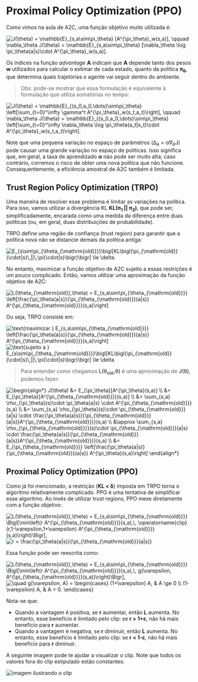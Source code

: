 # Proximal Policy Optimization (PPO)

Como vimos na aula de A2C, uma função objetivo muito utilizada é:

<img src="https://latex.codecogs.com/svg.latex?J(\theta)&space;=&space;\mathbb{E}_{s,a\sim\pi_\theta}&space;[A^{\pi_\theta}_w(s,a)],&space;\qquad&space;\nabla_\theta&space;J(\theta)&space;=&space;\mathbb{E}_{s,a\sim\pi_\theta}&space;[\nabla_\theta&space;\log&space;\pi_\theta(a|s)\cdot&space;A^{\pi_\theta}_w(s,a)]." title="J(\theta) = \mathbb{E}_{s,a\sim\pi_\theta} [A^{\pi_\theta}_w(s,a)], \qquad \nabla_\theta J(\theta) = \mathbb{E}_{s,a\sim\pi_\theta} [\nabla_\theta \log \pi_\theta(a|s)\cdot A^{\pi_\theta}_w(s,a)]." />

Os índices na função _advantage_ **A** indicam que **A** depende tanto dos pesos **w** utilizados para calcular o estimar de cada estado, quanto da política **&pi;<sub>&theta;</sub>**, que determina quais trajetórias o agente vai seguir dentro do ambiente.

> Obs: pode-se mostrar que essa formulação é equivalente à formulação que utiliza somatórias no tempo:

<img src="https://latex.codecogs.com/svg.latex?J(\theta)&space;=&space;\mathbb{E}_{(s_0,a_0,\dots)\sim\pi_\theta}&space;\left[\sum_{t=0}^\infty&space;\gamma^t&space;A^{\pi_\theta}_w(s_t,a_t)\right],&space;\qquad&space;\nabla_\theta&space;J(\theta)&space;=&space;\mathbb{E}_{(s_0,a_0,\dots)\sim\pi_\theta}&space;\left[\sum_{t=0}^\infty&space;\nabla_\theta&space;\log&space;\pi_\theta(a_t|s_t)\cdot&space;A^{\pi_\theta}_w(s_t,a_t)\right]." title="J(\theta) = \mathbb{E}_{(s_0,a_0,\dots)\sim\pi_\theta} \left[\sum_{t=0}^\infty \gamma^t A^{\pi_\theta}_w(s_t,a_t)\right], \qquad \nabla_\theta J(\theta) = \mathbb{E}_{(s_0,a_0,\dots)\sim\pi_\theta} \left[\sum_{t=0}^\infty \nabla_\theta \log \pi_\theta(a_t|s_t)\cdot A^{\pi_\theta}_w(s_t,a_t)\right]." />


Note que uma pequena variação no espaço de parâmetros (&Delta;<sub>&theta;</sub> = &alpha;&nabla;<sub>&theta;</sub>J) pode causar uma grande variação no espaço de políticas. Isso significa que, em geral, a taxa de aprendizado **&alpha;** não pode ser muito alta; caso contrário, corremos o risco de obter uma nova política que não funcione. Consequentemente, a eficiência amostral de A2C também é limitada.


## Trust Region Policy Optimization (TRPO)

Uma maneira de resolver esse problema é limitar as variações na política. Para isso, vamos utilizar a divergência KL **KL(&pi;<sub>1</sub> || &pi;<sub>2</sub>)**, que pode ser, simplificadamente, encarada como uma medida da diferença entre duas políticas (ou, em geral, duas distribuições de probabilidade).

TRPO define uma região de confiança (trust region) para garantir que a política nova não se distancie demais da política antiga:

<img src="https://latex.codecogs.com/svg.latex?E_{s\sim\pi_{\theta_{\mathrm{old}}}}\bigl[KL\bigl(\pi_{\mathrm{old}}(\cdot|s)\,||\,\pi(\cdot|s)\bigr)\bigr]&space;\le&space;\delta." title="E_{s\sim\pi_{\theta_{\mathrm{old}}}}\bigl[KL\bigl(\pi_{\mathrm{old}}(\cdot|s)\,||\,\pi(\cdot|s)\bigr)\bigr] \le \delta." />

No entanto, maximizar a função objetivo de A2C sujeito a essas restrições é um pouco complicado. Então, vamos utilizar uma aproximação da função objetivo de A2C:

<img src="https://latex.codecogs.com/svg.latex?L(\theta_{\mathrm{old}},\theta)&space;=&space;E_{s,a\sim\pi_{\theta_{\mathrm{old}}}}&space;\left[\frac{\pi_\theta(a|s)}{\pi_{\theta_{\mathrm{old}}}(a|s)}&space;A^{\pi_{\theta_{\mathrm{old}}}}(s,a)\right]" title="L(\theta_{\mathrm{old}},\theta) = E_{s,a\sim\pi_{\theta_{\mathrm{old}}}} \left[\frac{\pi_\theta(a|s)}{\pi_{\theta_{\mathrm{old}}}(a|s)} A^{\pi_{\theta_{\mathrm{old}}}}(s,a)\right]" />

Ou seja, TRPO consiste em:

<img src="https://latex.codecogs.com/svg.latex?\text{maximizar&space;}&space;E_{s,a\sim\pi_{\theta_{\mathrm{old}}}}&space;\left[\frac{\pi_\theta(a|s)}{\pi_{\theta_{\mathrm{old}}}(a|s)}&space;A^{\pi_{\theta_{\mathrm{old}}}}(s,a)\right]" title="\text{maximizar } E_{s,a\sim\pi_{\theta_{\mathrm{old}}}} \left[\frac{\pi_\theta(a|s)}{\pi_{\theta_{\mathrm{old}}}(a|s)} A^{\pi_{\theta_{\mathrm{old}}}}(s,a)\right]" />

<img src="https://latex.codecogs.com/svg.latex?\text{sujeito&space;a&space;}&space;E_{s\sim\pi_{\theta_{\mathrm{old}}}}\bigl[KL\bigl(\pi_{\mathrm{old}}(\cdot|s)\,||\,\pi(\cdot|s)\bigr)\bigr]&space;\le&space;\delta" title="\text{sujeito a } E_{s\sim\pi_{\theta_{\mathrm{old}}}}\bigl[KL\bigl(\pi_{\mathrm{old}}(\cdot|s)\,||\,\pi(\cdot|s)\bigr)\bigr] \le \delta" />

> Para entender como chegamos **L(&theta;<sub>old</sub>,&theta;)** é uma aproximação de **J(&theta;)**, podemos fazer:

<img src="https://latex.codecogs.com/svg.latex?\begin{align*}&space;J(\theta)&space;&=&space;E_{\pi_\theta}[A^{\pi_\theta}(s,a)]&space;\\&space;&=&space;E_{\pi_\theta}[A^{\pi_{\theta_{\mathrm{old}}}}(s,a)]&space;\\&space;&=&space;\sum_{s,a}&space;\rho_{\pi_\theta}(s)\cdot&space;\pi_\theta(a|s)&space;\cdot&space;A^{\pi_{\theta_{\mathrm{old}}}}(s,a)&space;\\&space;&=&space;\sum_{s,a}&space;\rho_{\pi_\theta}(s)\cdot&space;\pi_{\theta_{\mathrm{old}}}(a|s)&space;\cdot&space;\frac{\pi_\theta(a|s)}{\pi_{\theta_{\mathrm{old}}}(a|s)}A^{\pi_{\theta_{\mathrm{old}}}}(s,a)&space;\\&space;&\approx&space;\sum_{s,a}&space;\rho_{\pi_{\theta_{\mathrm{old}}}}(s)\cdot&space;\pi_{\theta_{\mathrm{old}}}(a|s)&space;\cdot&space;\frac{\pi_\theta(a|s)}{\pi_{\theta_{\mathrm{old}}}(a|s)}A^{\pi_{\theta_{\mathrm{old}}}}(s,a)&space;\\&space;&=&space;E_{\pi_{\theta_{\mathrm{old}}}}&space;\left[\frac{\pi_\theta(a|s)}{\pi_{\theta_{\mathrm{old}}}(a|s)}&space;A^{\pi_\theta}(s,a)\right]&space;\end{align*}" title="\begin{align*} J(\theta) &= E_{\pi_\theta}[A^{\pi_\theta}(s,a)] \\ &= E_{\pi_\theta}[A^{\pi_{\theta_{\mathrm{old}}}}(s,a)] \\ &= \sum_{s,a} \rho_{\pi_\theta}(s)\cdot \pi_\theta(a|s) \cdot A^{\pi_{\theta_{\mathrm{old}}}}(s,a) \\ &= \sum_{s,a} \rho_{\pi_\theta}(s)\cdot \pi_{\theta_{\mathrm{old}}}(a|s) \cdot \frac{\pi_\theta(a|s)}{\pi_{\theta_{\mathrm{old}}}(a|s)}A^{\pi_{\theta_{\mathrm{old}}}}(s,a) \\ &\approx \sum_{s,a} \rho_{\pi_{\theta_{\mathrm{old}}}}(s)\cdot \pi_{\theta_{\mathrm{old}}}(a|s) \cdot \frac{\pi_\theta(a|s)}{\pi_{\theta_{\mathrm{old}}}(a|s)}A^{\pi_{\theta_{\mathrm{old}}}}(s,a) \\ &= E_{\pi_{\theta_{\mathrm{old}}}} \left[\frac{\pi_\theta(a|s)}{\pi_{\theta_{\mathrm{old}}}(a|s)} A^{\pi_\theta}(s,a)\right] \end{align*}" />


## Proximal Policy Optimization (PPO)

Como já foi mencionado, a restrição (**KL < &delta;**) imposta em TRPO torna o algoritmo relativamente complicado. PPO é uma tentativa de simplificar esse algoritmo. Ao invés de utilizar trust regions, PPO mexe diretamente com a função objetivo:


<img src="https://latex.codecogs.com/svg.latex?L(\theta_{\mathrm{old}},\theta)&space;=&space;E_{s,a\sim\pi_{\theta_{\mathrm{old}}}}&space;\Bigl[\min\left(r&space;A^{\pi_{\theta_{\mathrm{old}}}}(s,a),\,&space;\operatorname{clip}(r,1-\varepsilon,1&plus;\varepsilon)&space;A^{\pi_{\theta_{\mathrm{old}}}}(s,a)\right)\Bigr]," title="L(\theta_{\mathrm{old}},\theta) = E_{s,a\sim\pi_{\theta_{\mathrm{old}}}} \Bigl[\min\left(r A^{\pi_{\theta_{\mathrm{old}}}}(s,a),\, \operatorname{clip}(r,1-\varepsilon,1+\varepsilon) A^{\pi_{\theta_{\mathrm{old}}}}(s,a)\right)\Bigr]," />

<img src="https://latex.codecogs.com/svg.latex?r&space;=&space;\frac{\pi_\theta(a|s)}{\pi_{\theta_{\mathrm{old}}}(a|s)}" title="r = \frac{\pi_\theta(a|s)}{\pi_{\theta_{\mathrm{old}}}(a|s)}" />

Essa função pode ser reescrita como:

<img src="https://latex.codecogs.com/svg.latex?L(\theta_{\mathrm{old}},\theta)&space;=&space;E_{s,a\sim\pi_{\theta_{\mathrm{old}}}}&space;\Bigl[\min\left(r&space;A^{\pi_{\theta_{\mathrm{old}}}}(s,a),\,&space;g(\varepsilon,&space;A^{\pi_{\theta_{\mathrm{old}}}}(s,a))\right)\Bigr]," title="L(\theta_{\mathrm{old}},\theta) = E_{s,a\sim\pi_{\theta_{\mathrm{old}}}} \Bigl[\min\left(r A^{\pi_{\theta_{\mathrm{old}}}}(s,a),\, g(\varepsilon, A^{\pi_{\theta_{\mathrm{old}}}}(s,a))\right)\Bigr]," />

<img src="https://latex.codecogs.com/svg.latex?\quad&space;g(\varepsilon,&space;A)&space;=&space;\begin{cases}&space;(1&plus;\varepsilon)&space;A,&space;&&space;A&space;\ge&space;0&space;\\&space;(1-\varepsilon)&space;A,&space;&&space;A&space;<&space;0.&space;\end{cases}" title="\quad g(\varepsilon, A) = \begin{cases} (1+\varepsilon) A, & A \ge 0 \\ (1-\varepsilon) A, & A < 0. \end{cases}" />


Nota-se que:
- Quando a vantagem é positiva, se **r** aumentar, então **L** aumenta. No entanto, esse benefício é limitado pelo clip: se **r > 1+&epsilon;**, não há mais benefício para **r** aumentar.
- Quando a vantagem é negativa, se **r** diminuir, então **L** aumenta. No entanto, esse benefício é limitado pelo clip: se **r < 1-&epsilon;**, não há mais benefício para **r** diminuir.

A seguinte imagem pode te ajudar a visualizar o clip. Note que todos os valores fora do clip estipulado estão constantes:

![imagem ilustrando o clip](imgs/clip.png)
